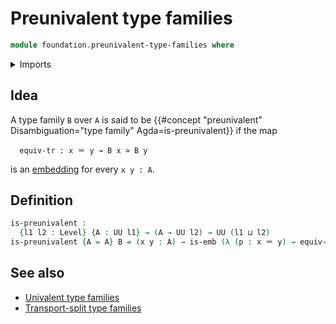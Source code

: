 # Preunivalent type families

```agda
module foundation.preunivalent-type-families where
```

<details><summary>Imports</summary>

```agda
open import foundation.transport-along-identifications
open import foundation.universe-levels

open import foundation-core.embeddings
open import foundation-core.equivalences
open import foundation-core.identity-types
```

</details>

## Idea

A type family `B` over `A` is said to be
{{#concept "preunivalent" Disambiguation="type family" Agda=is-preunivalent}} if
the map

```text
  equiv-tr : x ＝ y → B x ≃ B y
```

is an [embedding](foundation-core.embeddings.md) for every `x y : A`.

## Definition

```agda
is-preunivalent :
  {l1 l2 : Level} {A : UU l1} → (A → UU l2) → UU (l1 ⊔ l2)
is-preunivalent {A = A} B = (x y : A) → is-emb (λ (p : x ＝ y) → equiv-tr B p)
```

## See also

- [Univalent type families](foundation.univalent-type-families.md)
- [Transport-split type families](foundation.transport-split-type-families.md)

